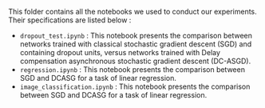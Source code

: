 This folder contains all the notebooks we used to conduct our experiments. Their specifications are listed below :
- `dropout_test.ipynb` : This notebook presents the comparison between networks trained with classical stochastic gradient descent (SGD) and containing dropout units, versus networks trained with Delay compensation asynchronous stochastic gradient descent (DC-ASGD).
- `regression.ipynb` : This notebook presents the comparison between SGD and DCASG for a task of linear regression.
- `image_classification.ipynb` : This notebook presents the comparison between SGD and DCASG for a task of linear regression.
